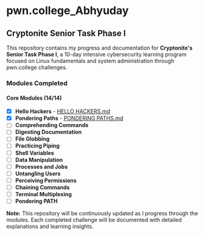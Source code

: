 # pwn.college_Abhyuday

## Cryptonite Senior Task Phase I

This repository contains my progress and documentation for **Cryptonite's Senior Task Phase I**, a 10-day intensive cybersecurity learning program focused on Linux fundamentals and system administration through pwn.college challenges.

###  Modules Completed

#### Core Modules (14/14)
- [x] **Hello Hackers** - [HELLO HACKERS.md](./HELLO%20HACKERS.md)
- [x] **Pondering Paths** - [PONDERING PATHS.md](./PONDERING%20PATHS.md)
- [ ] **Comprehending Commands**
- [ ] **Digesting Documentation**
- [ ] **File Globbing**
- [ ] **Practicing Piping**
- [ ] **Shell Variables**
- [ ] **Data Manipulation**
- [ ] **Processes and Jobs**
- [ ] **Untangling Users**
- [ ] **Perceiving Permissions**
- [ ] **Chaining Commands**
- [ ] **Terminal Multiplexing**
- [ ] **Pondering PATH**

**Note:** This repository will be continuously updated as I progress through the modules. Each completed challenge will be documented with detailed explanations and learning insights.

